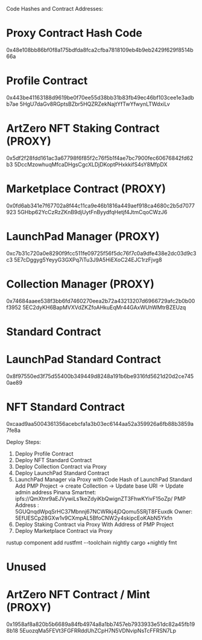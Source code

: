 Code Hashes and Contract Addresses:

# Proxy Contract Hash Code
0x48e108bb86bf0f8a175bdfda8fca2cfba7818109eb4b9eb2429f629f8514b66a

# Profile Contract
0x443be41163188d9619be0f70ee55d38bb31b83fb49ec46bf103cee1e3adbb7ae
5HgU7daGv8RGptsBZbr5HQZRZekNajtYfTwYfwynLTWdxiLv

# ArtZero NFT Staking Contract (PROXY)
0x5df2f28fdd161ac3a67798f6f85f2c76f5b1f4ae7bc7900fec60676842fd62b3
5DccMzowhuqMfcaDHgsCgcXLDjDKoptPHxkkifS4sY8MfpDX

# Marketplace Contract (PROXY)
0x0fd6ab341e7f67702a8f44c11ca9e46b1816a449aef918ca4680c2b5d7077923
5GHbp62YcCzRzZKnB9djUytFnByydfqHetjf4JtmCqoCWzJ6

# LaunchPad Manager (PROXY)
0xc7b31c720a0e8290f9fcc511fe09725f56f5dc76f7c0a9dfe438e2dc03d9c3c3
5E7cDggyg5YeyyG3GXPq7iTu3J9A5HiEXoC24EJC1rzFjvg8

# Collection Manager (PROXY)
0x74684aaee538f3bb6fd7460270eea2b72a43213207d6966729afc2b0b00f3952
5EC2dyKH6BapMVXVdZKZfoAHkuEqMr44GAxWUhWMtrBZEUzq

# Standard Contract
# LaunchPad Standard Contract
0x8f97550ed3f75d55400b349449d8248a191b6be9316fd5621d20d2ce7450ae89

# NFT Standard Contract
0xcaad9aa5004361356acebcfa1a3b03ec6144aa52a359926a6fb88b3859a7fe8a

Deploy Steps:
1. Deploy Profile Contract
2. Deploy NFT Standard Contract
3. Deploy Collection Contract via Proxy
4. Deploy LaunchPad Standard Contract
5. LaunchPad Manager via Proxy with Code Hash of LaunchPad Standard
Add PMP Project -> create Collection -> Update base URI -> Update admin address
Pinana Smartnet: ipfs://QmXtnr9aEJVywiLs1keZdyiKbQwignZT3FhwKYivF15oZp/
PMP Address : 5GUQnqdWpqSrHC37Mbnnj67NCWRkj4jDQomu5SRjT8FEuxdk
Owner: 5EfUESCp28GXw1v9CXmpAL5BfoCNW2y4skipcEoKAbN5Ykfn
6. Deploy Staking Contract via Proxy
With Address of PMP Project
7. Deploy Marketplace Contract via Proxy

rustup component add rustfmt --toolchain nightly
cargo +nightly fmt

# Unused 
# ArtZero NFT Contract / Mint (PROXY)
0x1958af8a820b5b6689a84fb4974a8a1bb7457eb7933933e51dc82a45fb198b18
5EuozqMa5FEVt3FGFRRddUhZCpH7N5VDNvipNsTcFFRSN7Lp
